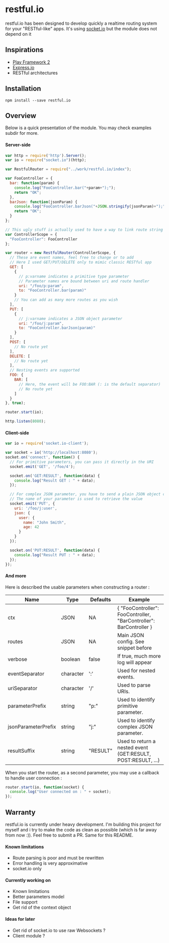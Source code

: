 restful.io
==========

restful.io has been designed to develop quickly a realtime routing system for your "RESTful-like" apps. It's using [socket.io](https://github.com/Automattic/socket.io) but the module does not depend on it

Inspirations
------------
- [Play Framework 2](https://github.com/playframework/playframework)
- [Express.io](https://github.com/techpines/express.io)
- RESTful architectures

Installation
------------
`npm install --save restful.io`

Overview
-----
Below is a quick presentation of the module. You may check examples subdir for more.


#### Server-side

```javascript
var http = require('http').Server();
var io = require("socket.io")(http);

var RestfulRouter = require("../work/restful.io/index");

var FooController = {
  bar: function(param) {
    console.log("FooController.bar("+param+");");
    return "OK";
  },
  barJson: function(jsonParam) {
    console.log("FooController.barJson("+JSON.stringify(jsonParam)+");");
    return "OK";
  }
};

// This ugly stuff is actually used to have a way to link route string and JS object
var ControllerScope = {
  "FooController": FooController
};

var router = new RestfulRouter(ControllerScope, {
  // These are event names, feel free to change or to add
  // Here I used GET/PUT/DELETE only to mimic classic RESTful app
  GET: [
    {
      // p:varname indicates a primitive type parameter
      // Parameter names are bound between uri and route handler
      uri: "/foo/p:param",
      to: "FooController.bar(param)"
    }
    // You can add as many more routes as you wish
  ],
  PUT: [
    {
      // j:varname indicates a JSON object parameter
      uri: "/foo/j:param",
      to: "FooController.barJson(param)"
    }
  ],
  POST: [
    // No route yet
  ],
  DELETE: [
    // No route yet
  ],
  // Nesting events are supported
  FOO: {
    BAR: [
      // Here, the event will be FOO:BAR (: is the default separator)
      // No route yet
    ]
  }
}, true);

router.start(io);

http.listen(8080);
```
#### Client-side

```javascript
var io = require('socket.io-client');

var socket = io('http://localhost:8080');
socket.on('connect', function() {
  // For primitive parameters, you can pass it directly in the URI
  socket.emit('GET', '/foo/4');

  socket.on('GET:RESULT', function(data) {
    console.log("Result GET : " + data);
  });

  // For complex JSON parameter, you have to send a plain JSON object corresponding the format below
  // The name of your parameter is used to retrieve the value
  socket.emit('PUT', {
    uri: '/foo/j:user',
    json: {
      user: {
        name: "John Smith",
        age: 42
      }
    }
  });

  socket.on('PUT:RESULT', function(data) {
    console.log("Result PUT : " + data);
  });
});
```

#### And more

Here is described the usable parameters when constructing a router :

| Name | Type | Defaults | Example |
| ---- | ---- | -------- | ------  |
| ctx  | JSON | NA | { "FooController": FooController, "BarController": BarController } |
| routes | JSON | NA | Main JSON config. See snippet before |
| verbose | boolean | false | If true, much more log will appear |
| eventSeparator | character | ':' | Used for nested events. |
| uriSeparator | character | '/' | Used to parse URIs. |
| parameterPrefix | string | "p:" | Used to identify primitive parameter. |
| jsonParameterPrefix | string | "j:" | Used to identify complex JSON parameter. |
| resultSuffix | string | "RESULT" | Used to return a nested event (GET:RESULT, POST:RESULT, ...) |

When you start the router, as a second parameter, you may use a callback to handle user connection :

```javascript
router.start(io, function(socket) {
  console.log("User connected on : " + socket);
});
```

Warranty
--------
restful.io is currently under heavy development. I'm building this project for myself and i try to make the code as clean as possible (which is far away from now :)). Feel free to submit a PR. Same for this README.

#### Known limitations
- Route parsing is poor and must be rewritten
- Error handling is very approximative
- socket.io only

#### Currently working on
- Known limitations
- Better parameters model
- File support
- Get rid of the context object

#### Ideas for later
- Get rid of socket.io to use raw Websockets ?
- Client module ?
